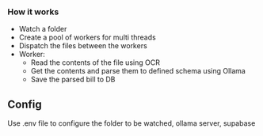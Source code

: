 ### How it works

- Watch a folder
- Create a pool of workers for multi threads
- Dispatch the files between the workers
- Worker:
    - Read the contents of the file using OCR
    - Get the contents and parse them to defined schema using Ollama
    - Save the parsed bill to DB

## Config

Use .env file to configure the folder to be watched, ollama server, supabase